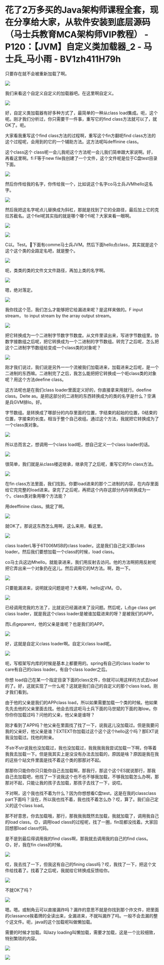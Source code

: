 # 花了2万多买的Java架构师课程全套，现在分享给大家，从软件安装到底层源码（马士兵教育MCA架构师VIP教程） - P120：【JVM】自定义类加载器_2 - 马士兵_马小雨 - BV1zh411H79h

只要存在就不会被重新加载了啊。

![](img/572ef9fe257efa5dd4bccbba1925a352_1.png)

我们来看这个自定义自定义的加载器吧。在这里啊自定义。

![](img/572ef9fe257efa5dd4bccbba1925a352_3.png)

好，自定义类加载器有好多种方式了，最简单的一种从class load集成。呃，这个呢。刚才我们分析过，你只需要干一件事，重写它的find class方法就可以了，就OK了。呃。

大家看我重写这个find class方法的过程啊，重写这个fin方翻呃find class方法的这个过程呢，会用到的它的一个辅助方法。这方法呢叫deffinine class。

这个class这个 class呢一会儿我呃这个方法呢一会儿我们简单跟大家说啊。好，再看这里啊。fi F等于new file我创建了一个文件，这个文件呢是位于C盘test目录下面。



![](img/572ef9fe257efa5dd4bccbba1925a352_5.png)

然后你传给我的名字，你传给我一个，比如说这个名字co马士兵JVMhello这名字。

![](img/572ef9fe257efa5dd4bccbba1925a352_7.png)

然后我把这名字呢点儿替换成为斜杠，那就是找到了它的全路径，最后加上它的克拉苏截名。这个fiel呢其实指的就是哪个哪个fi呢？大家来看一眼啊。



![](img/572ef9fe257efa5dd4bccbba1925a352_9.png)

![](img/572ef9fe257efa5dd4bccbba1925a352_10.png)

C以。Test。🎼下面有comme马士兵JVM。然后下面hello点class，其实就是这个这个这个类的全路定名吧，就是整个。



![](img/572ef9fe257efa5dd4bccbba1925a352_12.png)

呃，类类的类的文件文文件路径，再加上类的名字啊。

![](img/572ef9fe257efa5dd4bccbba1925a352_14.png)

嗯，绝对落定。

![](img/572ef9fe257efa5dd4bccbba1925a352_16.png)

我你找这个范，我们怎么才能够把它给漏进来呢？是这样来做的。F input stream， to input stream by the array output stream。



![](img/572ef9fe257efa5dd4bccbba1925a352_18.png)

把它转换成为一个二进制字节数字节数度。从文件里读出来，写进字节数组里。协数字接数组之后呢，把它转换成为一个二进制的字节数组。转完了之后呢，怎么把这个二进制字节数组给变成一个class类的对象呢？



![](img/572ef9fe257efa5dd4bccbba1925a352_20.png)

刚才我们说过，我们说是另外一一个流被我们加载进来，加载进来之后呢，是一个二进制的东西嘛。二进制完了之后，我怎么能把把它转换成一个呃class类的对象呢？用这个方法deefine class。

这方法呢也是在我们class loader里面定义好的，你直接拿来用就行。deefine class。Deite as。是把这部分的二进制的东西转换成为的类的名字是什么？空满是兵GVM排lo。好。

字节数组。是转换成了哪部分的内存里面的位置，字结束的起始的位置，0结束的位置，字接束的长度。相当于整个自己收组。通过这个方法，我就把它转换成为了一个class类对象。



![](img/572ef9fe257efa5dd4bccbba1925a352_22.png)

所以总而言之，想调用一个class load呃，想自己定义一个class loader的话。

![](img/572ef9fe257efa5dd4bccbba1925a352_24.png)

很简单，我们就是从class楼这继承，继承完了之后呢，重写它的fin class方法。

![](img/572ef9fe257efa5dd4bccbba1925a352_26.png)

在fin class方法里面，我们找到。你要load进来的那个二进制的内容，在内存里面给它完完整的load进来。录完了之后呢，再把这个内存这部分内存转换成为一个。class类对象用哪个方法能？

用deeffinine class。搞定了啊。

![](img/572ef9fe257efa5dd4bccbba1925a352_28.png)

就OK了。那说这东西怎么用啊，这么来用，看这里。

![](img/572ef9fe257efa5dd4bccbba1925a352_30.png)

class loaderL等于6T006MSB的class loader。这是我们自己定义那class loader。然后我们要想加载一个class的时候，load class。

co马士兵这边Mhello。就能录进来，我们用反射去访问。他的方法啊把用反射呢把它弄出来一个对象扔在这儿。然后调用它的M方法。啊，跑一下。



![](img/572ef9fe257efa5dd4bccbba1925a352_32.png)

只要能漏进来，说明就没问题是吧？大看啊，hello这VM。😊。

![](img/572ef9fe257efa5dd4bccbba1925a352_34.png)

已经调用完我的方法了，比就说已经漏进来了没问题。然后呢，L点ge class get class loader，就是我这个class loader是被谁加载进来的呀？是被我们的APP。

而L点geparent，他的父亲是谁呢？也是我们的APP。

![](img/572ef9fe257efa5dd4bccbba1925a352_36.png)

好，这就是自定义class loader啊。自定义class load呢。

![](img/572ef9fe257efa5dd4bccbba1925a352_38.png)

呃，写框架写内库的时候是基本上都要用的。spring有自己的class loader to care有自己的class loader。有自个class loader之后。

你想 load自己在某一个指定目录下面的class文件，你就可以用这样的方式去load的了。好，这就实现了一什么呢？这就是我们自己的自定义的那个class load。刚才我们看到。

由于他的父亲是我们的APPclass load，所以如果需要加载一个类的时候。他如果先先去他的父亲里面去找。他会去找这呃马士兵下面的马世斌的下面的海low。你你你你加载过吗？问他的父亲，他父亲是谁呀？

刚才看到了APP吗？他父亲在里面找了找了一下，说我这儿没加载过。但是我要问我的父亲好，他父亲是谁？EXTEXT你加载过这个这个这个hello这个吗？那EXT说我没加载过。找他的附亲。

不str不str说我也没加载过，我也没加载过，我我我我我尝试加载一下啊，你等着我我去加载一下。但是我其实上是没没有办法去加载的，原因是啥？原因是我在我的这些个站文件里面是找不着这个类的那那对不起。

那那你只能你你只只能你自己去加载啊，那我行，那这个这个ES就说那行，那我自己去加载吧，他找了一下说我这个也不也不够我加载，不够我加载怎么办啊，那那对不起，只能让我的孩子去加载，那孩子去找了一下，说哎。

不对啊，这个我也找不着为什么？因为你想想看C盘test，这是在我的classclass part下面吗？没在，所以我也找不着，我也找不着怎么办？哎，算了。我们自己定义的这个class load。

那不好意思，你去加载哦，那行，那我我我既然去加载，我就加载了，调用我自己的load class。😊，调用load class的过程呢，找了一圈，fin现都没找着。大家回回想那load class代码。

是不是到最后得调用我的find class啊，那我就去调用我的自己的find class。😊，好，我在fin class的时候。



![](img/572ef9fe257efa5dd4bccbba1925a352_40.png)

哎，我去找了一下，但我这有自己的fining class吗？哎，我找了一下，把这个文件给找着了。找着了之后呢，我就给它转换成反馈给你。



![](img/572ef9fe257efa5dd4bccbba1925a352_42.png)

不就OK了吗？

![](img/572ef9fe257efa5dd4bccbba1925a352_44.png)

嗯。嗯。或制角云可以直接漏炸吗？漏炸的意思不就是你找到那个炸文件，把里面的classance挨着牌的全读出来，全漏进来，不就叫漏炸了吗。一般不会去漏的整个这文件。呃，java的这个加载呢叫做懒加载。

需要的时候才加载。叫lazy loading叫懒加载，需要才加载，这是一个比较细致，特别繁琐的内容。

![](img/572ef9fe257efa5dd4bccbba1925a352_46.png)

![](img/572ef9fe257efa5dd4bccbba1925a352_47.png)